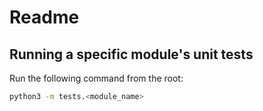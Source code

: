 # Readme

## Running a specific module's unit tests

Run the following command from the root:

```sh
python3 -m tests.<module_name>
```